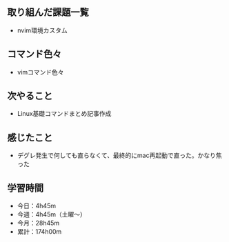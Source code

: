  ## 取り組んだ課題一覧
- nvim環境カスタム
## コマンド色々
- vimコマンド色々
## 次やること
- Linux基礎コマンドまとめ記事作成
## 感じたこと
- デグレ発生で何しても直らなくて、最終的にmac再起動で直った。かなり焦った
## 学習時間
- 今日：4h45m
- 今週：4h45m（土曜〜）
- 今月：28h45m
- 累計：174h00m
